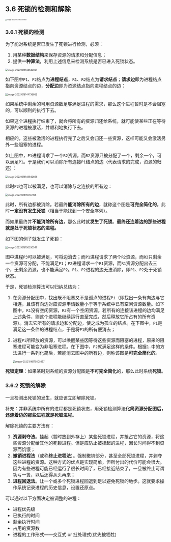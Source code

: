 ## 3.6 死锁的检测和解除

<img src="https://images.drshw.tech/images/notes/image-20221102182639909.png" alt="image-20221102182639909" style="zoom:33%;" />

### 3.6.1 死锁的检测

为了能对系统是否已发生了死锁进行检测，必须：

1. 用某种**数据结构**来保存资源的请求和分配信息；
2. 提供**一种算法**，利用上述信息来检测系统是否已进入死锁状态。

<img src="https://images.drshw.tech/images/notes/image-20221016144642021.png" alt="image-20221016144642021" style="zoom:50%;" />

如下图中`P1`、`P2`结点为**进程结点**，`R1`、`R2`结点为**请求结点**；**请求边**即为进程结点指向资源结点的边，**分配边**即为资源结点指向进程结点的边：

<img src="https://images.drshw.tech/images/notes/image-20221016144736865.png" alt="image-20221016144736865" style="zoom:50%;" />

如果系统中剩余的可用资源数足够满足进程的需求，那么这个进程暂时是不会阻塞的，可以顺利的执行下去。

如果这个进程执行结束了，就会将所有的资源归还给系统，就可能使某些正在等待资源的进程被激活，并顺利地执行下去。

相应的，这些被激活的进程执行完了之后又会归还一些资源，这样可能又会激活另外一些阻塞的进程。

如上图中，`P1`进程请求了一个`R2`资源，而`R2`资源只被分配了一个，剩余一个，可以满足`P1`。于是我们可以消除所有连接`P1`结点的边（代表请求的完成，资源的归还）：

<img src="https://images.drshw.tech/images/notes/image-20221016145942696.png" alt="image-20221016145942696" style="zoom:50%;" />

此时`P2`也可以被满足，也可以消除与之连接的所有边：

<img src="https://images.drshw.tech/images/notes/image-20221016150102156.png" alt="image-20221016150102156" style="zoom:50%;" />

此时，所有边都被消除。若最终**能消除所有的边**，就称这个图是**可完全简化的**。此时**一定没有发生死锁**（相当于能找到一个安全序列）。

而如果最终并**不能消除所有边**，那么此时就**发生了死锁**。**最终还连着边的那些进程就是处于死锁状态的进程。**

如下图的例子就发生了死锁：

<img src="https://images.drshw.tech/images/notes/image-20221016150330541.png" alt="image-20221016150330541" style="zoom:50%;" />

图中进程`P3`可以被满足，可将边消去；而`P1`进程请求了两个`R2`资源，而`R2`只剩余一个资源可分配，不能满足`P1`；`P2`进程请求一个`R1`资源，而`R1`资源分配出去三个，无剩余资源，也不能满足`P2`。`P1`、`P2`进程的边无法消除，即`P1`、`P2`处于死锁状态。

于是，死锁检测算法可以归纳总结为：

1. 在资源分配图中，找出既不阻塞又不是孤点的进程`Pi`（即找出一条有向边与它相连，且该有向边对应资源申请数量小于等于系统中已有空闲资源数量。如下图中，`R1`没有空闲资源，`R2`有一个空闲资源。若所有的连接该进程的边均满足上述条件，则这个进程能继续运行直至完成，然后释放它所占有的所有资源）。消去它所有的请求边和分配边，使之成为孤立的结点。在下图中，`P1`是满足这一条件的进程结点，于是将`P1`的所有便消去；


2. 进程`Pi`所释放的资源，可以唤醒某些因等待这些资源而阻塞的进程，原来的阻塞进程可能变为非阻塞进程。在下图中，`P2`就满足这样的条件。根据`1.`中的方法进行一系列化简后，若能消去图中的所有边，则称该图是**可完全简化的**。

   <img src="https://images.drshw.tech/images/notes/image-20221016175000397.png" alt="image-20221016175000397" style="zoom:50%;" />

**死锁定理**：如果某时刻系统的资源分配图是**不可完全简化**的，那么此时系统**死锁**。

### 3.6.2 死锁的解除

一旦检测出死锁的发生，就应该立即解除死锁。

补充：并非系统中所有的进程都是死锁状态，用死锁检测算法**化简资源分配图后，还连着边的那些进程就是死锁进程**。

解除死锁的主要方法有：

1. **资源剥夺法**。挂起（暂时放到外存上）某些死锁进程，并抢占它的资源，将这些资源分配给其他的死锁进程。但是应防止被挂起的进程，因长时间得不到资源而饥饿；
2. **撤销进程法**（或称**终止进程法**）。强制撤销部分，甚至全部死锁进程，并剥夺这些进程的资源。这种方式的优点是实现简单，但所付出的代价可能会很大。因为有些进程可能已经运行了很长时间了，已经接近结束了，一旦被终止可谓功亏一篑，以后还得从头再来；
3. **进程回退法**。让一个或多个死锁进程回退到足以避免死锁的地步。这就要求操作系统记录进程的历史信息，设置还原点。

可以通过以下方面决定被调整的进程：

+ 进程优先级
+ 已执行的时间
+ 剩余执行时间
+ 占用的资源数
+ 进程的工作形式——交互式 or 批处理式(优先被牺牲)
